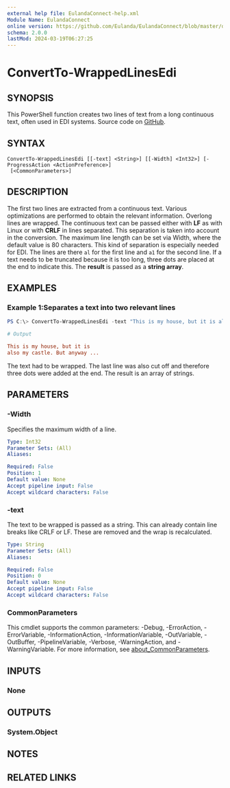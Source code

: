 ```yaml
---
external help file: EulandaConnect-help.xml
Module Name: EulandaConnect
online version: https://github.com/Eulanda/EulandaConnect/blob/master/docs/Convert-WrappedLinesEdi.md
schema: 2.0.0
lastMod: 2024-03-19T06:27:25
---
```


# ConvertTo-WrappedLinesEdi

## SYNOPSIS
This PowerShell function creates two lines of text from a long continuous text, often used in EDI systems. Source code on [GitHub](https://github.com/Eulanda/EulandaConnect/blob/master/source/public/ConvertTo-WrappedLinesEdi.ps1).

## SYNTAX

```
ConvertTo-WrappedLinesEdi [[-text] <String>] [[-Width] <Int32>] [-ProgressAction <ActionPreference>]
 [<CommonParameters>]
```

## DESCRIPTION
The first two lines are extracted from a continuous text. Various optimizations are performed to obtain the relevant information. Overlong lines are wrapped. The continuous text can be passed either with **LF** as with Linux or with **CRLF** in lines separated. This separation is taken into account in the conversion.
The maximum line length can be set via Width, where the default value is 80 characters. This kind of separation is especially needed for EDI. The lines are there `al` for the first line and `a1` for the second line. If a text needs to be truncated because it is too long, three dots are placed at the end to indicate this. The **result** is passed as a **string array**.

## EXAMPLES

### Example 1:Separates a text into two relevant lines
```powershell
PS C:\> ConvertTo-WrappedLinesEdi -text "This is my house, but it is also my castle.`nBut anyway my car is also my car" -width 30
```

```ini
# Output

This is my house, but it is
also my castle. But anyway ...
```

The text had to be wrapped. The last line was also cut off and therefore three dots were added at the end. The result is an array of strings.

## PARAMETERS

### -Width
Specifies the maximum width of a line.

```yaml
Type: Int32
Parameter Sets: (All)
Aliases:

Required: False
Position: 1
Default value: None
Accept pipeline input: False
Accept wildcard characters: False
```

### -text
The text to be wrapped is passed as a string. This can already contain line breaks like CRLF or LF. These are removed and the wrap is recalculated.

```yaml
Type: String
Parameter Sets: (All)
Aliases:

Required: False
Position: 0
Default value: None
Accept pipeline input: False
Accept wildcard characters: False
```


### CommonParameters
This cmdlet supports the common parameters: -Debug, -ErrorAction, -ErrorVariable, -InformationAction, -InformationVariable, -OutVariable, -OutBuffer, -PipelineVariable, -Verbose, -WarningAction, and -WarningVariable. For more information, see [about_CommonParameters](http://go.microsoft.com/fwlink/?LinkID=113216).

## INPUTS

### None

## OUTPUTS

### System.Object
## NOTES

## RELATED LINKS


